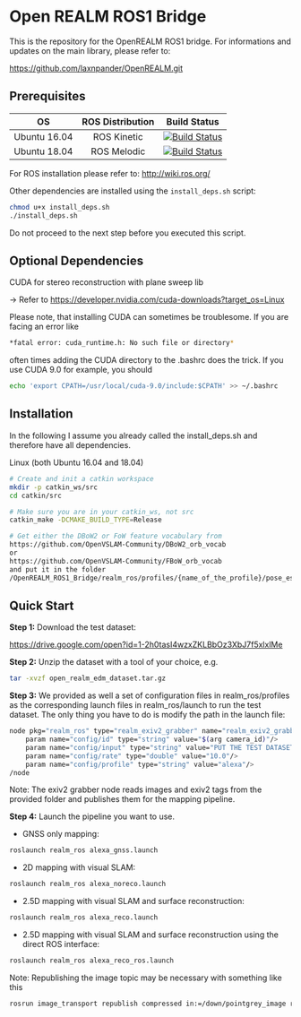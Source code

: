 # Open REALM ROS1 Bridge

This is the repository for the OpenREALM ROS1 bridge. For informations and updates on the main library, please refer to:

https://github.com/laxnpander/OpenREALM.git

## Prerequisites


| OS         | ROS Distribution | Build Status |
|:----------:|:----------------:|:------------:|
|Ubuntu 16.04| ROS Kinetic      | [![Build Status](https://travis-ci.org/laxnpander/OpenREALM_ROS1_Bridge.svg?branch=master)](https://travis-ci.org/github/laxnpander/OpenREALM_ROS1_Bridge) |
|Ubuntu 18.04| ROS Melodic      | [![Build Status](https://travis-ci.org/laxnpander/OpenREALM_ROS1_Bridge.svg?branch=master)](https://travis-ci.org/github/laxnpander/OpenREALM_ROS1_Bridge) |

For ROS installation please refer to: http://wiki.ros.org/

Other dependencies are installed using the  ```install_deps.sh``` script:
```sh
chmod u+x install_deps.sh
./install_deps.sh
```
Do not proceed to the next step before 
you executed this script.

## Optional Dependencies

CUDA for stereo reconstruction with plane sweep lib

-> Refer to https://developer.nvidia.com/cuda-downloads?target_os=Linux

Please note, that installing CUDA can sometimes be troublesome. If you are facing an error like 
```sh
*fatal error: cuda_runtime.h: No such file or directory*
```
often times adding the CUDA directory to the .bashrc does the trick. If you use CUDA 9.0 for example, you should 
```sh
echo 'export CPATH=/usr/local/cuda-9.0/include:$CPATH' >> ~/.bashrc 
```

## Installation

In the following I assume you already called the install_deps.sh and therefore have all dependencies.

Linux (both Ubuntu 16.04 and 18.04)

```sh
# Create and init a catkin workspace
mkdir -p catkin_ws/src
cd catkin/src

# Make sure you are in your catkin_ws, not src
catkin_make -DCMAKE_BUILD_TYPE=Release

# Get either the DBoW2 or FoW feature vocabulary from 
https://github.com/OpenVSLAM-Community/DBoW2_orb_vocab
or
https://github.com/OpenVSLAM-Community/FBoW_orb_vocab
and put it in the folder 
/OpenREALM_ROS1_Bridge/realm_ros/profiles/{name_of_the_profile}/pose_estimation/method/{subfolder_for_specific_SLAM, e.g. "open_vslam"}
```


## Quick Start

**Step 1:**
Download the test dataset:

https://drive.google.com/open?id=1-2h0tasI4wzxZKLBbOz3XbJ7f5xlxlMe

**Step 2:**
Unzip the dataset with a tool of your choice, e.g.
```sh
tar -xvzf open_realm_edm_dataset.tar.gz
```

**Step 3:**
We provided as well a set of configuration files in realm_ros/profiles as the corresponding launch files in 
realm_ros/launch to run the test dataset. The only thing you have to do is modify the path in the launch file:
```sh
node pkg="realm_ros" type="realm_exiv2_grabber" name="realm_exiv2_grabber" output="screen"
    param name="config/id" type="string" value="$(arg camera_id)"/>
    param name="config/input" type="string" value="PUT THE TEST DATASET'S ABSOLUTE PATH HERE"/>
    param name="config/rate" type="double" value="10.0"/>
    param name="config/profile" type="string" value="alexa"/>
/node
```
Note: The exiv2 grabber node reads images and exiv2 tags from the provided folder and publishes them 
for the mapping pipeline.

**Step 4:**
Launch the pipeline you want to use.

- GNSS only mapping:
```sh
roslaunch realm_ros alexa_gnss.launch
```

- 2D mapping with visual SLAM:
```sh
roslaunch realm_ros alexa_noreco.launch
```

- 2.5D mapping with visual SLAM and surface reconstruction:
```sh
roslaunch realm_ros alexa_reco.launch
```

- 2.5D mapping with visual SLAM and surface reconstruction using the direct ROS interface:
```sh
roslaunch realm_ros alexa_reco_ros.launch
```

Note: Republishing the image topic may be necessary with something like this
```sh
rosrun image_transport republish compressed in:=/down/pointgrey_image raw out:=/down/pointgrey_0/image
```
